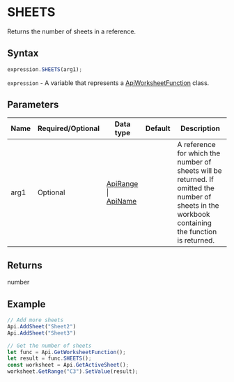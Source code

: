 # SHEETS

Returns the number of sheets in a reference.

## Syntax

```javascript
expression.SHEETS(arg1);
```

`expression` - A variable that represents a [ApiWorksheetFunction](../ApiWorksheetFunction.md) class.

## Parameters

| **Name** | **Required/Optional** | **Data type** | **Default** | **Description** |
| ------------- | ------------- | ------------- | ------------- | ------------- |
| arg1 | Optional | [ApiRange](../../ApiRange/ApiRange.md) \| [ApiName](../../ApiName/ApiName.md) |  | A reference for which the number of sheets will be returned. If omitted the number of sheets in the workbook containing the function is returned. |

## Returns

number

## Example



```javascript editor-
// Add more sheets
Api.AddSheet("Sheet2")
Api.AddSheet("Sheet3")

// Get the number of sheets
let func = Api.GetWorksheetFunction();
let result = func.SHEETS();
const worksheet = Api.GetActiveSheet();
worksheet.GetRange("C3").SetValue(result);

```
